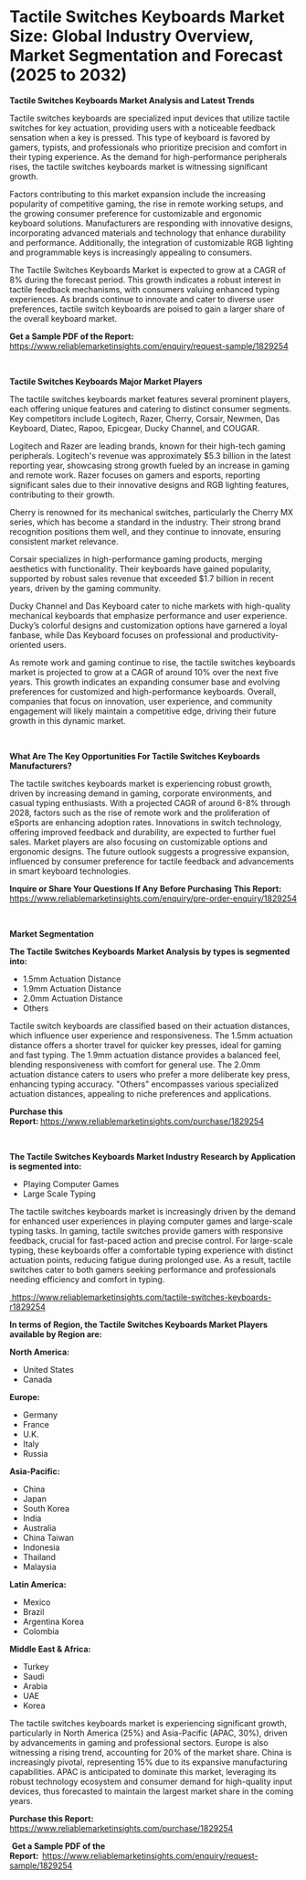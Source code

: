 <p><h1>Tactile Switches Keyboards Market Size: Global Industry Overview, Market Segmentation and Forecast (2025 to 2032)</h1></p><p><strong>Tactile Switches Keyboards Market Analysis and Latest Trends</strong></p>
<p><p>Tactile switches keyboards are specialized input devices that utilize tactile switches for key actuation, providing users with a noticeable feedback sensation when a key is pressed. This type of keyboard is favored by gamers, typists, and professionals who prioritize precision and comfort in their typing experience. As the demand for high-performance peripherals rises, the tactile switches keyboards market is witnessing significant growth.</p><p>Factors contributing to this market expansion include the increasing popularity of competitive gaming, the rise in remote working setups, and the growing consumer preference for customizable and ergonomic keyboard solutions. Manufacturers are responding with innovative designs, incorporating advanced materials and technology that enhance durability and performance. Additionally, the integration of customizable RGB lighting and programmable keys is increasingly appealing to consumers.</p><p>The Tactile Switches Keyboards Market is expected to grow at a CAGR of 8% during the forecast period. This growth indicates a robust interest in tactile feedback mechanisms, with consumers valuing enhanced typing experiences. As brands continue to innovate and cater to diverse user preferences, tactile switch keyboards are poised to gain a larger share of the overall keyboard market.</p></p>
<p><strong>Get a Sample PDF of the Report:&nbsp;</strong> <a href="https://www.reliablemarketinsights.com/enquiry/request-sample/1829254?utm_campaign=3080&utm_medium=2&utm_source=Github&utm_content=ia&utm_term=15042025&utm_id=tactile-switches-keyboards">https://www.reliablemarketinsights.com/enquiry/request-sample/1829254</a></p>
<p>&nbsp;</p>
<p><strong>Tactile Switches Keyboards Major Market Players</strong></p>
<p><p>The tactile switches keyboards market features several prominent players, each offering unique features and catering to distinct consumer segments. Key competitors include Logitech, Razer, Cherry, Corsair, Newmen, Das Keyboard, Diatec, Rapoo, Epicgear, Ducky Channel, and COUGAR.</p><p>Logitech and Razer are leading brands, known for their high-tech gaming peripherals. Logitech's revenue was approximately $5.3 billion in the latest reporting year, showcasing strong growth fueled by an increase in gaming and remote work. Razer focuses on gamers and esports, reporting significant sales due to their innovative designs and RGB lighting features, contributing to their growth.</p><p>Cherry is renowned for its mechanical switches, particularly the Cherry MX series, which has become a standard in the industry. Their strong brand recognition positions them well, and they continue to innovate, ensuring consistent market relevance.</p><p>Corsair specializes in high-performance gaming products, merging aesthetics with functionality. Their keyboards have gained popularity, supported by robust sales revenue that exceeded $1.7 billion in recent years, driven by the gaming community.</p><p>Ducky Channel and Das Keyboard cater to niche markets with high-quality mechanical keyboards that emphasize performance and user experience. Ducky’s colorful designs and customization options have garnered a loyal fanbase, while Das Keyboard focuses on professional and productivity-oriented users.</p><p>As remote work and gaming continue to rise, the tactile switches keyboards market is projected to grow at a CAGR of around 10% over the next five years. This growth indicates an expanding consumer base and evolving preferences for customized and high-performance keyboards. Overall, companies that focus on innovation, user experience, and community engagement will likely maintain a competitive edge, driving their future growth in this dynamic market.</p></p>
<p>&nbsp;</p>
<p><strong>What Are The Key Opportunities For Tactile Switches Keyboards Manufacturers?</strong></p>
<p><p>The tactile switches keyboards market is experiencing robust growth, driven by increasing demand in gaming, corporate environments, and casual typing enthusiasts. With a projected CAGR of around 6-8% through 2028, factors such as the rise of remote work and the proliferation of eSports are enhancing adoption rates. Innovations in switch technology, offering improved feedback and durability, are expected to further fuel sales. Market players are also focusing on customizable options and ergonomic designs. The future outlook suggests a progressive expansion, influenced by consumer preference for tactile feedback and advancements in smart keyboard technologies.</p></p>
<p><strong>Inquire or Share Your Questions If Any Before Purchasing This Report:</strong> <a href="https://www.reliablemarketinsights.com/enquiry/pre-order-enquiry/1829254?utm_campaign=3080&utm_medium=2&utm_source=Github&utm_content=ia&utm_term=15042025&utm_id=tactile-switches-keyboards">https://www.reliablemarketinsights.com/enquiry/pre-order-enquiry/1829254</a></p>
<p>&nbsp;</p>
<p><strong>Market Segmentation</strong></p>
<p><strong>The Tactile Switches Keyboards Market Analysis by types is segmented into:</strong></p>
<p><ul><li>1.5mm Actuation Distance</li><li>1.9mm Actuation Distance</li><li>2.0mm Actuation Distance</li><li>Others</li></ul></p>
<p><p>Tactile switch keyboards are classified based on their actuation distances, which influence user experience and responsiveness. The 1.5mm actuation distance offers a shorter travel for quicker key presses, ideal for gaming and fast typing. The 1.9mm actuation distance provides a balanced feel, blending responsiveness with comfort for general use. The 2.0mm actuation distance caters to users who prefer a more deliberate key press, enhancing typing accuracy. "Others" encompasses various specialized actuation distances, appealing to niche preferences and applications.</p></p>
<p><strong>Purchase this Report:&nbsp;</strong><a href="https://www.reliablemarketinsights.com/purchase/1829254?utm_campaign=3080&utm_medium=2&utm_source=Github&utm_content=ia&utm_term=15042025&utm_id=tactile-switches-keyboards">https://www.reliablemarketinsights.com/purchase/1829254</a></p>
<p>&nbsp;</p>
<p><strong>The Tactile Switches Keyboards Market Industry Research by Application is segmented into:</strong></p>
<p><ul><li>Playing Computer Games</li><li>Large Scale Typing</li></ul></p>
<p><p>The tactile switches keyboards market is increasingly driven by the demand for enhanced user experiences in playing computer games and large-scale typing tasks. In gaming, tactile switches provide gamers with responsive feedback, crucial for fast-paced action and precise control. For large-scale typing, these keyboards offer a comfortable typing experience with distinct actuation points, reducing fatigue during prolonged use. As a result, tactile switches cater to both gamers seeking performance and professionals needing efficiency and comfort in typing.</p></p>
<p><a href="https://www.reliablemarketinsights.com/tactile-switches-keyboards-r1829254?utm_campaign=3080&utm_medium=2&utm_source=Github&utm_content=ia&utm_term=15042025&utm_id=tactile-switches-keyboards">&nbsp;https://www.reliablemarketinsights.com/tactile-switches-keyboards-r1829254</a></p>
<p><strong>In terms of Region, the Tactile Switches Keyboards Market Players available by Region are:</strong></p>
<p>
    <p> <strong> North America: </strong>
        <ul>
            <li>United States</li>
            <li>Canada</li>
        </ul>
        </p> 
    <p> <strong> Europe: </strong>
        <ul>
            <li>Germany</li>
            <li>France</li>
            <li>U.K.</li>
            <li>Italy</li>
            <li>Russia</li>
        </ul>
        </p> 
    <p> <strong> Asia-Pacific: </strong>
        <ul>
            <li>China</li>
            <li>Japan</li>
            <li>South Korea</li>
            <li>India</li>
            <li>Australia</li>
            <li>China Taiwan</li>
            <li>Indonesia</li>
            <li>Thailand</li>
            <li>Malaysia</li>
        </ul>
        </p> 
    <p> <strong> Latin America: </strong>
        <ul>
            <li>Mexico</li>
            <li>Brazil</li>
            <li>Argentina Korea</li>
            <li>Colombia</li>
        </ul>
        </p> 
    <p> <strong> Middle East & Africa: </strong>
        <ul>
            <li>Turkey</li>
            <li>Saudi</li>
            <li>Arabia</li>
            <li>UAE</li>
            <li>Korea</li>
        </ul>
    </p>
    </p>
<p><p>The tactile switches keyboards market is experiencing significant growth, particularly in North America (25%) and Asia-Pacific (APAC, 30%), driven by advancements in gaming and professional sectors. Europe is also witnessing a rising trend, accounting for 20% of the market share. China is increasingly pivotal, representing 15% due to its expansive manufacturing capabilities. APAC is anticipated to dominate this market, leveraging its robust technology ecosystem and consumer demand for high-quality input devices, thus forecasted to maintain the largest market share in the coming years.</p></p>
<p><strong>Purchase this Report: </strong><a href="https://www.reliablemarketinsights.com/purchase/1829254?utm_campaign=3080&utm_medium=2&utm_source=Github&utm_content=ia&utm_term=15042025&utm_id=tactile-switches-keyboards">https://www.reliablemarketinsights.com/purchase/1829254</a></p>
<p>&nbsp;<strong>Get a Sample PDF of the Report:&nbsp;&nbsp;</strong><a href="https://www.reliablemarketinsights.com/enquiry/request-sample/1829254?utm_campaign=3080&utm_medium=2&utm_source=Github&utm_content=ia&utm_term=15042025&utm_id=tactile-switches-keyboards">https://www.reliablemarketinsights.com/enquiry/request-sample/1829254</a></p>
<p><strong></strong></p>
<p><p></p><p></p><p></p></p>